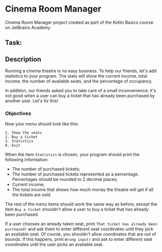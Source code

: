 # Cinema Room Manager
Cinema Room Manager project created as part of the Kotlin Basics course on JetBrains Academy

## Task:

## Description

Running a cinema theatre is no easy business. To help our friends, let's add statistics to your program. The stats will show the current income, total income, the number of available seats, and the percentage of occupancy.

In addition, our friends asked you to take care of a small inconvenience: it's not good when a user can buy a ticket that has already been purchased by another user. Let's fix this!

### Objectives

Now your menu should look like this:
```
1. Show the seats
2. Buy a ticket
3. Statistics
0. Exit
```

When the item `Statistics` is chosen, your program should print the following information:

- The number of purchased tickets;
- The number of purchased tickets represented as a percentage. Percentages should be rounded to 2 decimal places;
- Current income;
- The total income that shows how much money the theatre will get if all the tickets are sold.

The rest of the menu items should work the same way as before, except the item `Buy a ticket` shouldn't allow a user to buy a ticket that has already been purchased.

If a user chooses an already taken seat, print `That ticket has already been purchased!` and ask them to enter different seat coordinates until they pick an available seat. Of course, you shouldn't allow coordinates that are out of bounds. If this happens, print `Wrong input!` and ask to enter different seat coordinates until the user picks an available seat.
